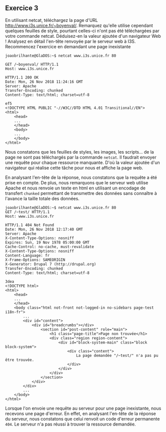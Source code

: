 ## Exercice 3

En utilisant netcat, téléchargez la page d'URL http://www.i3s.unice.fr/~boyenval/.
Remarquez qu'elle utilise cependant quelques feuilles de style, pourtant celles-ci
n'ont pas  été téléchargées par votre commande netcat. Déduisez-en la valeur ajoutée
d'un navigateur Web ! Analysez en détail l'en-tête renvoyée par le  serveur web à I3S.
Recommencez l'exercice en demandant une page inexistante

	joaobrilhante@GlaDOS:~$ netcat www.i3s.unice.fr 80

	GET /~boyenval/ HTTP/1.1
	Host: www.i3s.unice.fr

	HTTP/1.1 200 OK
	Date: Mon, 26 Nov 2018 11:24:16 GMT
	Server: Apache
	Transfer-Encoding: chunked
	Content-Type: text/html; charset=utf-8

	ef5
	<!DOCTYPE HTML PUBLIC "-//W3C//DTD HTML 4.01 Transitional//EN">
	<html>
		<head>
		...
		</head>
		<body>
		...
		</body>
	</html>

Nous constatons que les feuilles de styles, les images, les scripts... de la page
ne sont pas téléchargés par la commande `netcat`. Il faudrait envoyer une requête 
pour chaque ressource manquante. D'où la valeur ajoutée d'un navigateur qui réalise
cette tâche pour nous et affiche la page web.

En analysant l'en-tête de la réponse, nous constatons que la requête a été prise
en compte. De plus, nous remarquons que le serveur web utilise Apache et nous
renvoie un texte en html en utilisant un encodage de transfert `chunked` permettant
de transmettre des données sans connaître à l'avance la taille totale des données.

	joaobrilhante@GlaDOS:~$ netcat www.i3s.unice.fr 80
	GET /~test/ HTTP/1.1
	Host: www.i3s.unice.fr

	HTTP/1.1 404 Not Found
	Date: Mon, 26 Nov 2018 12:17:40 GMT
	Server: Apache
	X-Content-Type-Options: nosniff
	Expires: Sun, 19 Nov 1978 05:00:00 GMT
	Cache-Control: no-cache, must-revalidate
	X-Content-Type-Options: nosniff
	Content-Language: fr
	X-Frame-Options: SAMEORIGIN
	X-Generator: Drupal 7 (http://drupal.org)
	Transfer-Encoding: chunked
	Content-Type: text/html; charset=utf-8

	3dea
	<!DOCTYPE html>
	<html>
		<head>
		...
		</head>
		<body class="html not-front not-logged-in no-sidebars page-test i18n-fr">
			...
			<div id="content">
				<div id="breadcrumbs"></div>
					<section id="post-content" role="main">
						<h1 class="page-title">Page non trouvée</h1>
						<div class="region region-content">
							<div id="block-system-main" class="block block-system">
								<div class="content">
									La page demandée "/~test/" n'a pas pu être trouvée.
								</div>
							</div>
						</div>
					</section>
				</div>
			</div>
			...
		</body>
	</html>

Lorsque l'on envoie une requête au serveur pour une page inexistante, nous
recevons une page d'erreur. En effet, en analysant l'en-tête de la réponse du
serveur, nous constatons que celui renvoit un code d'erreur permanente `404`.
Le serveur n'a pas réussi à trouver la ressource demandée.
